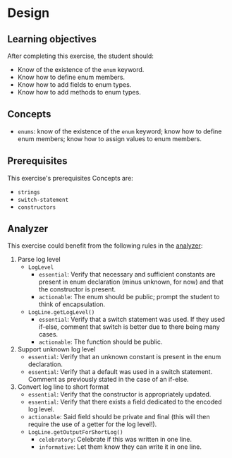 # Design

## Learning objectives

After completing this exercise, the student should:

- Know of the existence of the `enum` keyword.
- Know how to define enum members.
- Know how to add fields to enum types.
- Know how to add methods to enum types.

## Concepts

- `enums`: know of the existence of the `enum` keyword; know how to define enum members; know how to assign values to enum members.

## Prerequisites

This exercise's prerequisites Concepts are:

- `strings`
- `switch-statement`
- `constructors`

## Analyzer

This exercise could benefit from the following rules in the [analyzer][analyzer]:

1. Parse log level
    - `LogLevel`
        - `essential`: Verify that necessary and sufficient constants are present in enum declaration (minus unknown, for now) and that the constructor is present.
        - `actionable`: The enum should be public; prompt the student to think of encapsulation.
    - `LogLine.getLogLevel()`
       - `essential`: Verify that a switch statement was used. If they used if-else, comment that switch is better due to there being many cases.
       - `actionable`: The function should be public.
2. Support unknown log level
    - `essential`: Verify that an unknown constant is present in the enum declaration.
    - `essential`: Verify that a default was used in a switch statement. Comment as previously stated in the case of an if-else.
3. Convert log line to short format
    - `essential`: Verify that the constructor is appropriately updated.
    - `essential`: Verify that there exists a field dedicated to the encoded log level.
    - `actionable`: Said field should be private and final (this will then require the use of a getter for the log level!).
    - `LogLine.getOutputForShortLog()`
        - `celebratory`: Celebrate if this was written in one line.
        - `informative`: Let them know they can write it in one line.

[analyzer]: https://github.com/exercism/java-analyzer
